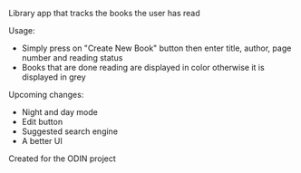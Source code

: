 Library app that tracks the books the user has read

Usage: <br />
* Simply press on "Create New Book" button then enter title, author, page number and reading status <br />
* Books that are done reading are displayed in color otherwise it is displayed in grey

Upcoming changes: <br />
* Night and day mode <br />
* Edit button <br />
* Suggested search engine <br />
* A better UI

Created for the ODIN project
